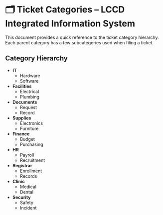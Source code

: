 # 🗂 Ticket Categories – LCCD Integrated Information System

This document provides a quick reference to the ticket category hierarchy. Each parent category has a few subcategories used when filing a ticket.

## Category Hierarchy

- **IT**
  - Hardware
  - Software
- **Facilities**
  - Electrical
  - Plumbing
- **Documents**
  - Request
  - Record
- **Supplies**
  - Electronics
  - Furniture
- **Finance**
  - Budget
  - Purchasing
- **HR**
  - Payroll
  - Recruitment
- **Registrar**
  - Enrollment
  - Records
- **Clinic**
  - Medical
  - Dental
- **Security**
  - Safety
  - Incident
